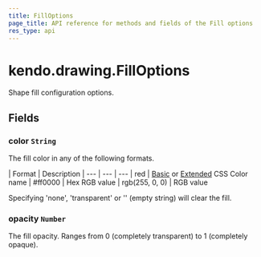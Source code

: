 ```yaml
---
title: FillOptions
page_title: API reference for methods and fields of the Fill options
res_type: api
---
```


# kendo.drawing.FillOptions

Shape fill configuration options.

## Fields

### color `String`
The fill color in any of the following formats.

| Format         | Description
| ---            | --- | ---
| red            | [Basic](http://www.w3.org/TR/css3-color/#html4) or [Extended](http://www.w3.org/TR/css3-color/#svg-color) CSS Color name
| #ff0000        | Hex RGB value
| rgb(255, 0, 0) | RGB value

Specifying 'none', 'transparent' or '' (empty string) will clear the fill.

### opacity `Number`
The fill opacity. Ranges from 0 (completely transparent) to 1 (completely opaque).

